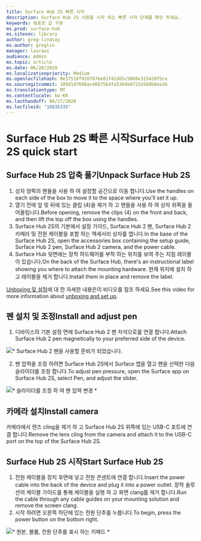 ```yaml
---
title: Surface Hub 2S 빠른 시작
description: Surface Hub 2S 사용을 시작 하는 빠른 시작 단계를 확인 하세요.
keywords: 쉼표로 값 구분
ms.prod: surface-hub
ms.sitesec: library
author: greg-lindsay
ms.author: greglin
manager: laurawi
audience: Admin
ms.topic: article
ms.date: 06/20/2019
ms.localizationpriority: Medium
ms.openlocfilehash: 0e37518f9187076e01f41d65c5868e315420f5ce
ms.sourcegitcommit: 109d1d7608ac4667564fa5369e8722e569b8ea36
ms.translationtype: MT
ms.contentlocale: ko-KR
ms.lasthandoff: 06/27/2020
ms.locfileid: "10835335"
---
```

# <span data-ttu-id="cc8be-104">Surface Hub 2S 빠른 시작</span><span class="sxs-lookup"><span data-stu-id="cc8be-104">Surface Hub 2S quick start</span></span>

## <span data-ttu-id="cc8be-105">Surface Hub 2S 압축 풀기</span><span class="sxs-lookup"><span data-stu-id="cc8be-105">Unpack Surface Hub 2S</span></span>

1. <span data-ttu-id="cc8be-106">상자 양쪽의 핸들을 사용 하 여 설정할 공간으로 이동 합니다.</span><span class="sxs-lookup"><span data-stu-id="cc8be-106">Use the handles on each side of the box to move it to the space where you'll set it up.</span></span>
2. <span data-ttu-id="cc8be-107">열기 전에 앞 및 뒤에 있는 클립 (4)을 제거 하 고 핸들을 사용 하 여 상자 위쪽을 들어올립니다.</span><span class="sxs-lookup"><span data-stu-id="cc8be-107">Before opening, remove the clips (4) on the front and back, and then lift the top off the box using the handles.</span></span>
3. <span data-ttu-id="cc8be-108">Surface Hub 2S의 기본에서 설정 가이드, Surface Hub 2 펜, Surface Hub 2 카메라 및 전원 케이블을 포함 하는 액세서리 상자를 엽니다.</span><span class="sxs-lookup"><span data-stu-id="cc8be-108">In the base of the Surface Hub 2S, open the accessories box containing the setup guide, Surface Hub 2 pen, Surface Hub 2 camera, and the power cable.</span></span>
4. <span data-ttu-id="cc8be-109">Surface Hub 뒷면에는 장착 하드웨어를 부착 하는 위치를 보여 주는 지침 레이블이 있습니다.</span><span class="sxs-lookup"><span data-stu-id="cc8be-109">On the back of the Surface Hub, there's an instructional label showing you where to attach the mounting hardware.</span></span> <span data-ttu-id="cc8be-110">현재 위치에 설치 하 고 레이블을 제거 합니다.</span><span class="sxs-lookup"><span data-stu-id="cc8be-110">Install them in place and remove the label.</span></span>

<span data-ttu-id="cc8be-111">[Unboxing 및 설정](https://youtu.be/fCrxdNXvru4)에 대 한 자세한 내용은이 비디오를 참조 하세요.</span><span class="sxs-lookup"><span data-stu-id="cc8be-111">See this video for more information about [unboxing and set up](https://youtu.be/fCrxdNXvru4).</span></span>

## <span data-ttu-id="cc8be-112">펜 설치 및 조정</span><span class="sxs-lookup"><span data-stu-id="cc8be-112">Install and adjust pen</span></span>

1. <span data-ttu-id="cc8be-113">디바이스의 기본 설정 면에 Surface Hub 2 펜 자석으로를 연결 합니다.</span><span class="sxs-lookup"><span data-stu-id="cc8be-113">Attach Surface Hub 2 pen magnetically to your preferred side of the device.</span></span>

![\* Surface Hub 2 펜을 사용할 준비가 되었습니다.](images/sh2-pen.png) <br>

2. <span data-ttu-id="cc8be-117">펜 압력을 조정 하려면 Surface Hub 2S에서 Surface 앱을 열고 펜을 선택한 다음 슬라이더를 조정 합니다.</span><span class="sxs-lookup"><span data-stu-id="cc8be-117">To adjust pen pressure, open the Surface app on Surface Hub 2S, select Pen, and adjust the slider.</span></span>

![\* 슬라이더를 조정 하 여 펜 압력 변경 \*](images/sh2-pen-pressure.png) <br>

## <span data-ttu-id="cc8be-119">카메라 설치</span><span class="sxs-lookup"><span data-stu-id="cc8be-119">Install camera</span></span>

<span data-ttu-id="cc8be-120">카메라에서 렌즈 cling을 제거 하 고 Surface Hub 2S 위쪽에 있는 USB-C 포트에 연결 합니다.</span><span class="sxs-lookup"><span data-stu-id="cc8be-120">Remove the lens cling from the camera and attach it to the USB-C port on the top of the Surface Hub 2S.</span></span>

## <span data-ttu-id="cc8be-121">Surface Hub 2S 시작</span><span class="sxs-lookup"><span data-stu-id="cc8be-121">Start Surface Hub 2S</span></span>

1. <span data-ttu-id="cc8be-122">전원 케이블을 장치 후면에 넣고 전원 콘센트에 연결 합니다.</span><span class="sxs-lookup"><span data-stu-id="cc8be-122">Insert the power cable into the back of the device and plug it into a power outlet.</span></span> <span data-ttu-id="cc8be-123">장착 솔루션의 케이블 가이드를 통해 케이블을 실행 하 고 화면 clang를 제거 합니다.</span><span class="sxs-lookup"><span data-stu-id="cc8be-123">Run the cable through any cable guides on your mounting solution and remove the screen clang.</span></span>
2. <span data-ttu-id="cc8be-124">시작 하려면 오른쪽 하단에 있는 전원 단추를 누릅니다.</span><span class="sxs-lookup"><span data-stu-id="cc8be-124">To begin, press the power button on the bottom right.</span></span>

![\* 원본, 볼륨, 전원 단추를 표시 하는 키패드 \*](images/sh2-keypad.png) <br>
